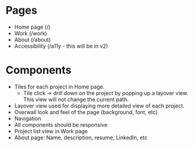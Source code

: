 # Pages
- Home page (/)
- Work (/work)
- About (/about)
- Accessibility (/a11y - this will be in v2)

# Components
- Tiles for each project in Home page.
  - Tile click -> drill down on the project by popping up a layover view. This view will not change the current path.
- Layover view used for displaying more detailed view of each project.
- Overwall look and feel of the page (background, font, etc)
- Navigation
- All components should be responsive
- Project list view in Work page
- About page: Name, description, resume, LinkedIn, etc
